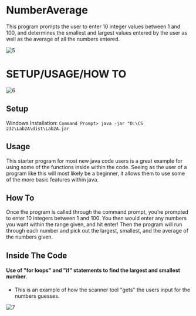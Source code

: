 # NumberAverage
 This program prompts the user to enter 10 integer values between 1 and 100, and determines the smallest and largest values entered by the user as well as the average of all the numbers entered.

![5](https://user-images.githubusercontent.com/44411425/47524712-014c3900-d861-11e8-9fc2-edc7a38a2e49.PNG)


# SETUP/USAGE/HOW TO

![6](https://user-images.githubusercontent.com/44411425/47524772-29d43300-d861-11e8-9a47-09acacd3fa0c.PNG)

## Setup
Windows Installation: ```Command Prompt> java -jar "D:\CS 232\Lab2A\dist\Lab2A.jar```
## Usage
This starter program for most new java code users is a great example for using some of the functions inside within the code. Seeing as the user of a program like this will most likely be a beginner, it allows them to use some of the more basic features within java.
## How To
Once the program is called through the command prompt, you’re prompted to enter 10 integers between 1 and 100. You then would enter any numbers you want within the range given, and hit enter! Then the program will run through each number and pick out the largest, smallest, and the average of the numbers given.
## Inside The Code
#### Use of "for loops" and "if" statements to find the largest and smallest number.
* This is an example of how the scanner tool "gets" the users input for the numbers guesses.

![7](https://user-images.githubusercontent.com/44411425/47525115-0cec2f80-d862-11e8-99a1-f17f028ce66d.PNG)
